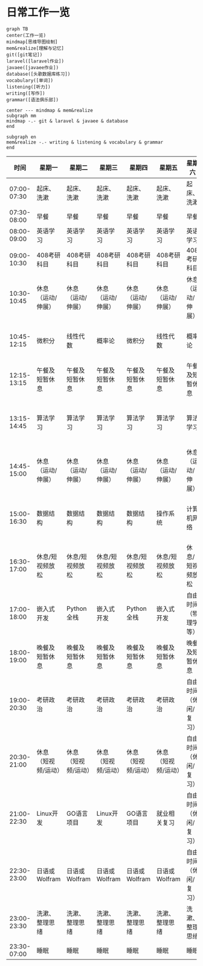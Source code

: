 # 日常工作一览
```mermaid
graph TB
center(工作一览)
mindmap[思维导图绘制]
mem&realize[理解与记忆]
git([git笔记])
laravel([laravel作业])
javaee([javaee作业])
database([头歌数据库练习])
vocabulary([单词])
listening([听力])
writing([写作])
grammar([语法俱乐部])

center --- mindmap & mem&realize
subgraph mm
mindmap -.- git & laravel & javaee & database
end

subgraph en
mem&realize -.- writing & listening & vocabulary & grammar
end

```




|     时间     |       星期一       |       星期二       |       星期三       |       星期四       |       星期五       |        星期六        |       星期日        |
| ----------- | ----------------- | ----------------- | ----------------- | ----------------- | ----------------- | ------------------- | ------------------ |
| 07:00-07:30 | 起床、洗漱          | 起床、洗漱         | 起床、洗漱         | 起床、洗漱         | 起床、洗漱          | 起床、洗漱           | 起床、洗漱          |
| 07:30-08:00 | 早餐              | 早餐               | 早餐               | 早餐               | 早餐              | 早餐                 | 早餐                |
| 08:00-09:00 | 英语学习           | 英语学习           | 英语学习           | 英语学习           | 英语学习           | 英语学习             | 日语学习            |
| 09:00-10:30 | 408考研科目        | 408考研科目        | 408考研科目        | 408考研科目        | 408考研科目        | 408考研科目          | 408考研科目         |
| 10:30-10:45 | 休息（运动/伸展）   | 休息（运动/伸展）   | 休息（运动/伸展）   | 休息（运动/伸展）   | 休息（运动/伸展）   | 休息（运动/伸展）     | 休息（运动/伸展）    |
| 10:45-12:15 | 微积分             | 线性代数           | 概率论             | 微积分             | 线性代数           | 概率论               | 数学（自由选择）     |
| 12:15-13:15 | 午餐及短暂休息      | 午餐及短暂休息      | 午餐及短暂休息      | 午餐及短暂休息      | 午餐及短暂休息      | 午餐及短暂休息        | 午餐及短暂休息       |
| 13:15-14:45 | 算法学习           | 算法学习           | 算法学习           | 算法学习           | 算法学习           | 算法学习             | 自由安排（兴趣爱好） |
| 14:45-15:00 | 休息（运动/伸展）   | 休息（运动/伸展）   | 休息（运动/伸展）   | 休息（运动/伸展）   | 休息（运动/伸展）   | 休息（运动/伸展）     | 休息（运动/伸展）    |
| 15:00-16:30 | 数据结构           | 数据结构           | 数据结构           | 数据结构           | 操作系统           | 计算机网络           | 自由安排（兴趣爱好） |
| 16:30-17:00 | 休息/短视频放松     | 休息/短视频放松     | 休息/短视频放松     | 休息/短视频放松     | 休息/短视频放松     | 休息/短视频放松       | 休息/短视频放松      |
| 17:00-18:00 | 嵌入式开发          | Python全栈         | 嵌入式开发         | Python全栈         | 嵌入式开发          | 自由时间（物理学等）  | 周总结与下周规划     |
| 18:00-19:00 | 晚餐及短暂休息      | 晚餐及短暂休息      | 晚餐及短暂休息      | 晚餐及短暂休息      | 晚餐及短暂休息      | 晚餐及短暂休息        | 晚餐及短暂休息       |
| 19:00-20:30 | 考研政治           | 考研政治           | 考研政治           | 考研政治           | 考研政治           | 自由时间（休闲/复习） | 周总结与下周规划     |
| 20:30-21:00 | 休息（短视频/运动） | 休息（短视频/运动） | 休息（短视频/运动） | 休息（短视频/运动） | 休息（短视频/运动） | 自由时间（休闲/复习） | 早睡准备，充足休息   |
| 21:00-22:30 | Linux开发         | GO语言项目         | Linux开发          | GO语言项目         | 就业相关复习        | 自由时间（休闲/复习） | 早睡准备，充足休息   |
| 22:30-23:00 | 日语或Wolfram      | 日语或Wolfram      | 日语或Wolfram      | 日语或Wolfram      | 日语或Wolfram      | 自由时间（休闲/复习） | 早睡准备，充足休息   |
| 23:00-23:30 | 洗漱、整理思绪      | 洗漱、整理思绪      | 洗漱、整理思绪      | 洗漱、整理思绪      | 洗漱、整理思绪      | 洗漱、整理思绪        | 洗漱、整理思绪       |
| 23:30-07:00 | 睡眠              | 睡眠               | 睡眠               | 睡眠               | 睡眠              | 睡眠                 | 睡眠                |